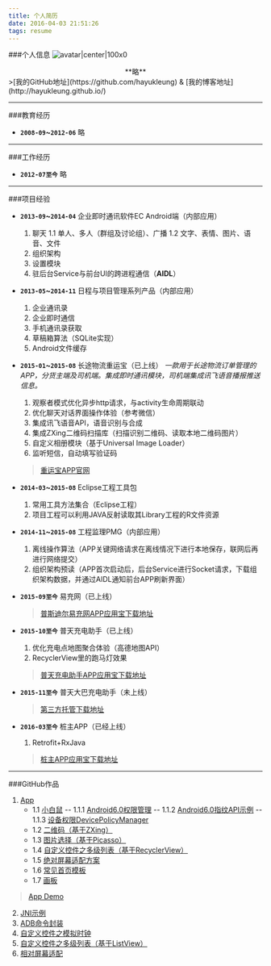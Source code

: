 ```yaml
---
title: 个人简历
date: 2016-04-03 21:51:26
tags: resume
---
```


###个人信息
![avatar|center|100x0](http://hayukleung.duapp.com/wp-hayukleung/avatar/avatar_qq_706x706.png)

<center>**略**</center>
>[我的GitHub地址](https://github.com/hayukleung) & [我的博客地址](http://hayukleung.github.io/)

***
###教育经历
- **`2008-09`~`2012-06`** 略

***
###工作经历
- **`2012-07至今`** 略

***
###项目经验
- **`2013-09`~`2014-04`** 企业即时通讯软件EC Android端（内部应用）
	1. 聊天
		1.1 单人、多人（群组及讨论组）、广播
		1.2 文字、表情、图片、语音、文件
	2. 组织架构
	3. 设置模块
	4. 驻后台Service与前台UI的跨进程通信（**AIDL**）

- **`2013-05`~`2014-11`** 日程与项目管理系列产品（内部应用）
	1. 企业通讯录
	2. 企业即时通信
	3. 手机通讯录获取
	4. 草稿箱算法（SQLite实现）
	5. Android文件缓存

- **`2015-01`~`2015-08`** 长途物流重运宝（已上线）
	*一款用于长途物流订单管理的APP，分货主端及司机端。集成即时通讯模块，司机端集成讯飞语音播报推送信息。*
	1. 观察者模式优化异步http请求，与activity生命周期联动
	2. 优化聊天对话界面操作体验（参考微信）
	3. 集成讯飞语音API，语音识别与合成
	4. 集成ZXing二维码扫描库（扫描识别二维码、读取本地二维码图片）
	5. 自定义相册模块（基于Universal Image Loader）
	6. 监听短信，自动填写验证码
	> [重运宝APP官网](http://jybao56.cn/)

- **`2014-03`~`2015-08`** Eclipse工程工具包
	1. 常用工具方法集合（Eclipse工程）
	2. 项目工程可以利用JAVA反射读取其Library工程的R文件资源

- **`2014-11`~`2015-08`** 工程监理PMG（内部应用）
	1. 离线操作算法（APP关键网络请求在离线情况下进行本地保存，联网后再进行网络提交）
	2. 组织架构预读（APP首次启动后，后台Service进行Socket请求，下载组织架构数据，并通过AIDL通知前台APP刷新界面）

- **`2015-09至今`** 易充网（已上线）
	> [普斯迪尔易充网APP应用宝下载地址](http://android.myapp.com/myapp/detail.htm?apkName=com.bustil.yichongwang)

- **`2015-10至今`** 普天充电助手（已上线）
	1. 优化充电点地图聚合体验（高德地图API）
	2. RecyclerView里的跑马灯效果
	>[普天充电助手APP应用宝下载地址](http://android.myapp.com/myapp/detail.htm?apkName=com.potevio.charger)

- **`2015-11至今`** 普天大巴充电助手（未上线）
	>[第三方托管下载地址](http://fir.im/PotevioBusAndroid)

- **`2016-03至今`** 桩主APP（已经上线）
	1. Retrofit+RxJava
	>[桩主APP应用宝下载地址](http://android.myapp.com/myapp/detail.htm?apkName=com.chargercloud.zhuangzhu)

***
###GitHub作品
1. [App](https://github.com/hayukleung/app)
	- 1.1 [小白鼠](https://github.com/hayukleung/app/tree/master/appMice)
		-- 1.1.1 [Android6.0权限管理](https://github.com/hayukleung/app/tree/master/appMice/src/main/java/com/hayukleung/permissions)
		-- 1.1.2 [Android6.0指纹API示例](https://github.com/hayukleung/app/tree/master/appMice/src/main/java/com/hayukleung/fingerprint)
		-- 1.1.3 [设备权限DevicePolicyManager](https://github.com/hayukleung/app/tree/master/appMice/src/main/java/com/hayukleung/devicepolicy)
	- 1.2 [二维码（基于ZXing）](https://github.com/hayukleung/app/tree/master/lib-app-widget-qrcode)
	- 1.3 [图片选择（基于Picasso）](https://github.com/hayukleung/app/tree/master/lib-app-widget-media)
	- 1.4 [自定义控件之多级列表（基于RecyclerView）](https://github.com/hayukleung/app/tree/master/lib-app-widget-collapsible)
	- 1.5 [绝对屏幕适配方案](https://github.com/hayukleung/app/tree/master/lib-app-screen)
	- 1.6 [常见首页模板](https://github.com/hayukleung/app/tree/master/app/src/main/java/com/hayukleung/app/module)
	- 1.7 [画板](https://github.com/hayukleung/app/tree/master/lib-app-util/src/main/java/com/hayukleung/app/widget/paintpad)
>[App Demo](http://fir.im/xdroid)
2. [JNI示例](https://github.com/hayukleung/appjni)
3. [ADB命令封装](https://github.com/hayukleung/adb-wrapper)
4. [自定义控件之模拟时钟](https://github.com/hayukleung/AnalogClock)
5. [自定义控件之多级列表（基于ListView）](https://github.com/hayukleung/collapsible)
6. [相对屏幕适配](https://github.com/hayukleung/AndroidScreenMatchingUtil)

